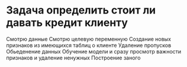 # Задача определить стоит ли давать кредит клиенту
Смотрю данные
Смотрю целевую переменную
Создание новых признаков из имеющихся таблиц о клиенте
Удаление пропусков
Обьеденение данных
Обучение модели и сразу просмотр важности признаков и удаление ненужных
Построение заного

